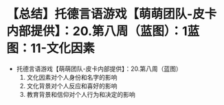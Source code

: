 # 【总结】托德言语游戏【萌萌团队-皮卡内部提供】：20.第八周（蓝图）：1蓝图：11-文化因素

-   托德言语游戏【萌萌团队-皮卡内部提供】：20.第八周（蓝图）
    1.  文化因素对个人身份和名字的影响
    2.  文化背景对个人反应和喜好的影响
    3.  教育背景和信仰对个人行为和决定的影响
